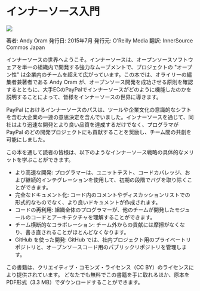 # インナーソース入門

![](https://インナーソースcommons.org/images/learn/books/getting-started-with-インナーソース-cover-thumb.jpg)

著者: Andy Oram
発行日: 2015年7月
発行元: O’Reilly Media
翻訳: InnerSource Commos Japan

インナーソースの世界へようこそ。インナーソースは、オープンソースソフトウェアを単一の組織内で開発する強力なムーブメントで、プロジェクトの "オープン性" は企業内のチームを超えて広がっています。この本では、オライリーの編集者兼著者である Andy Oram が、オープンソース開発を成功させる原則を確認するとともに、大手ECのPayPalでインナーソースがどのように機能したのかを説明することによって、皆様をインナーソースの世界に導きます。

PayPal におけるインナーソースのパスは、ツールや企業文化の意識的なシフトを含む大企業の一連の意思決定を含んでいました。インナーソースを通じて、同社はより迅速な開発とより良い品質を達成するだけでなく、プログラマが PayPal のどの開発プロジェクトにも貢献することを奨励し、チーム間の共創を可能にしました。

この本を通して読者の皆様は、以下のようなインナーソース戦略の具体的なメリットを学ぶことができます。

* より高速な開発: プログラマーは、ユニットテスト、コードカバレッジ、および継続的インテグレーションを使用して、初期の段階でバグを取り除くことができます。
* 完全なドキュメント化: コード内のコメントやディスカッションリストでの形式的なものでなく、より良いドキュメントが作成されます。
* コードの再利用: 組織全体のプログラマーが、他のチームが開発したモジュールのコードとアーキテクチャを理解することができます。
* チーム横断的なコラボレーション: チーム外からの貢献には摩擦がなくなり、書き直されることがほとんどなくなります。
* GitHub を使った開発: GitHub では、社内プロジェクト用のプライベートリポジトリと、オープンソースコード用のパブリックリポジトリを管理します。

この書籍は、クリエイティブ・コモンズ・ライセンス（CC BY）のライセンスにより提供されています。
どなたでも無料でこの書籍を手に取れるほか、原本をPDF形式（3.3 MB）でダウンロードすることができます。
